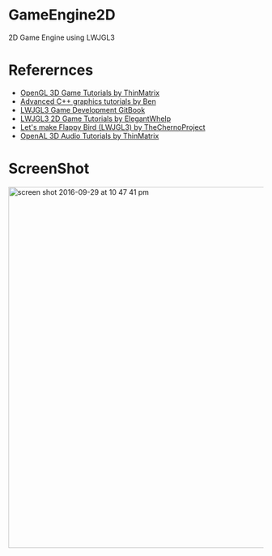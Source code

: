 # GameEngine2D
2D Game Engine using LWJGL3
# Referernces
- [OpenGL 3D Game Tutorials by ThinMatrix](https://www.youtube.com/playlist?list=PLRIWtICgwaX0u7Rf9zkZhLoLuZVfUksDP)
- [Advanced C++ graphics tutorials by Ben](https://www.youtube.com/playlist?list=PLSPw4ASQYyymu3PfG9gxywSPghnSMiOAW)
- [LWJGL3 Game Development GitBook](https://www.gitbook.com/book/lwjglgamedev/3d-game-development-with-lwjgl/details)
- [LWJGL3 2D Game Tutorials by ElegantWhelp](https://www.youtube.com/playlist?list=PLILiqflMilIxta2xKk2EftiRHD4nQGW0u)
- [Let's make Flappy Bird (LWJGL3) by TheChernoProject](https://www.youtube.com/watch?v=527bR2JHSR0)
- [OpenAL 3D Audio Tutorials by ThinMatrix](https://www.youtube.com/playlist?list=PLRIWtICgwaX2VNpAFjAZdlQw2pA1-5kU8)

# ScreenShot
<img width="712" alt="screen shot 2016-09-29 at 10 47 41 pm" src="https://cloud.githubusercontent.com/assets/21322866/18981921/1fffb552-8697-11e6-9ea4-10c909534ed9.png">
